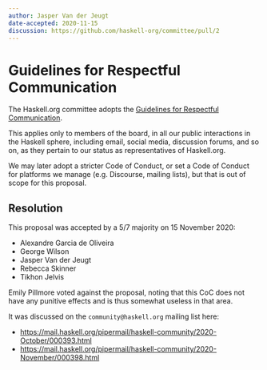 ```yaml
---
author: Jasper Van der Jeugt
date-accepted: 2020-11-15
discussion: https://github.com/haskell-org/committee/pull/2
---
```


# Guidelines for Respectful Communication

The Haskell.org committee adopts the
[Guidelines for Respectful Communication][grc].

This applies only to members of the board, in all our public interactions in
the Haskell sphere, including email, social media, discussion forums, and so on, as they pertain to our status as representatives of Haskell.org.

We may later adopt a stricter Code of Conduct, or set a Code of Conduct for
platforms we manage (e.g. Discourse, mailing lists), but that is out of scope
for this proposal.

[grc]: https://github.com/ghc-proposals/ghc-proposals/blob/master/GRC.rst

## Resolution

This proposal was accepted by a 5/7 majority on 15 November 2020:

 -  Alexandre Garcia de Oliveira
 -  George Wilson
 -  Jasper Van der Jeugt
 -  Rebecca Skinner
 -  Tikhon Jelvis

Emily Pillmore voted against the proposal, noting that this CoC does not have
any punitive effects and is thus somewhat useless in that area.

It was discussed on the `community@haskell.org` mailing list here:

 -  <https://mail.haskell.org/pipermail/haskell-community/2020-October/000393.html>
 -  <https://mail.haskell.org/pipermail/haskell-community/2020-November/000398.html>

